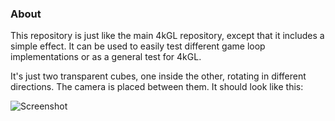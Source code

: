 
### About

This repository is just like the main 4kGL repository, except that it includes
a simple effect. It can be used to easily test different game loop
implementations or as a general test for 4kGL.

It's just two transparent cubes, one inside the other, rotating in
different directions. The camera is placed between them. It should
look like this:

![Screenshot](https://raw.github.com/Beluki/4kGL-Example/master/Screenshot/Screenshot.png)

